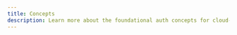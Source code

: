 ```yaml
---
title: Concepts
description: Learn more about the foundational auth concepts for cloud-based application and how they work with Amplify Framework.
---
```


<inline-fragment platform="js" src="~/lib/auth/fragments/js/overview.md"></inline-fragment>
